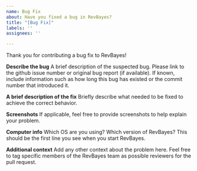 ```yaml
---
name: Bug Fix
about: Have you fixed a bug in RevBayes?
title: "[Bug Fix]"
labels: ''
assignees: ''

---
```


Thank you for contributing a bug fix to RevBayes!

**Describe the bug**
A brief description of the suspected bug. Please link to the github issue number 
or original bug report (if available). If known, include information such as how long
this bug has existed or the commit number that introduced it.

**A brief description of the fix**
Briefly describe what needed to be fixed to achieve the correct behavior.

**Screenshots**
If applicable, feel free to provide screenshots to help explain your problem.

**Computer info**
Which OS are you using? Which version of RevBayes? This should be the first line you see when you start RevBayes.

**Additional context**
Add any other context about the problem here. Feel free to tag specific members of the
RevBayes team as possible reviewers for the pull request.
